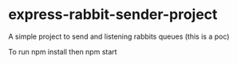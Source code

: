 # express-rabbit-sender-project
A simple project to send and listening rabbits queues (this is a poc)

To run 
npm install then npm start
